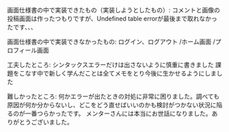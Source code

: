 画面仕様書の中で実装できたもの（実装しようとしたもの）:
コメントと画像の投稿画面は作ったつもりですが、Undefined table errorが最後まで取れなかったです、、、

画面仕様書の中で実装できなかったもの:
ログイン、ログアウト
/ホーム画面
/プロフィール画面

工夫したところ:
シンタックスエラーだけは出さないように慎重に書きました
課題をこなす中で新しく学んだことは全てメモをとり今後に生かせるようにしました

難しかったところ:
何かエラーが出たときの対処に非常に困りました。調べても原因が何か分からないし、どこをどう直せばいいのかも検討がつかない状況に陥るのが一番つらかったです。
メンターさんには本当にお世話になりました。ありがとうございました。
